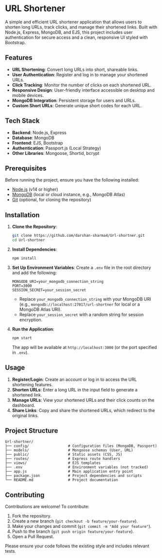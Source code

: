 # URL Shortener

A simple and efficient URL shortener application that allows users to shorten long URLs, track clicks, and manage their shortened links. Built with Node.js, Express, MongoDB, and EJS, this project includes user authentication for secure access and a clean, responsive UI styled with Bootstrap.

## Features

- **URL Shortening**: Convert long URLs into short, shareable links.
- **User Authentication**: Register and log in to manage your shortened URLs.
- **Click Tracking**: Monitor the number of clicks on each shortened URL.
- **Responsive Design**: User-friendly interface accessible on desktop and mobile devices.
- **MongoDB Integration**: Persistent storage for users and URLs.
- **Custom Short URLs**: Generate unique short codes for each URL.

## Tech Stack

- **Backend**: Node.js, Express
- **Database**: MongoDB
- **Frontend**: EJS, Bootstrap
- **Authentication**: Passport.js (Local Strategy)
- **Other Libraries**: Mongoose, Shortid, bcrypt

## Prerequisites

Before running the project, ensure you have the following installed:

- [Node.js](https://nodejs.org/) (v14 or higher)
- [MongoDB](https://www.mongodb.com/) (local or cloud instance, e.g., MongoDB Atlas)
- [Git](https://git-scm.com/) (optional, for cloning the repository)

## Installation

1. **Clone the Repository**:
   ```bash
   git clone https://github.com/darshan-sharma4/Url-shortner.git
   cd Url-shortner
   ```

2. **Install Dependencies**:
   ```bash
   npm install
   ```

3. **Set Up Environment Variables**:
   Create a `.env` file in the root directory and add the following:
   ```env
   MONGODB_URI=your_mongodb_connection_string
   PORT=3000
   SESSION_SECRET=your_session_secret
   ```
   - Replace `your_mongodb_connection_string` with your MongoDB URI (e.g., `mongodb://localhost:27017/url-shortner` for local or a MongoDB Atlas URI).
   - Replace `your_session_secret` with a random string for session encryption.

4. **Run the Application**:
   ```bash
   npm start
   ```
   The app will be available at `http://localhost:3000` (or the port specified in `.env`).

## Usage

1. **Register/Login**: Create an account or log in to access the URL shortening features.
2. **Shorten URLs**: Enter a long URL in the input field to generate a shortened link.
3. **Manage URLs**: View your shortened URLs and their click counts on the dashboard.
4. **Share Links**: Copy and share the shortened URLs, which redirect to the original links.

## Project Structure

```
Url-shortner/
├── config/                  # Configuration files (MongoDB, Passport)
├── models/                  # Mongoose schemas (User, URL)
├── public/                  # Static assets (CSS, JS)
├── routes/                  # Express route handlers
├── views/                   # EJS templates
├── .env                     # Environment variables (not tracked)
├── app.js                   # Main application entry point
├── package.json             # Project dependencies and scripts
└── README.md                # Project documentation
```

## Contributing

Contributions are welcome! To contribute:

1. Fork the repository.
2. Create a new branch (`git checkout -b feature/your-feature`).
3. Make your changes and commit (`git commit -m "Add your feature"`).
4. Push to the branch (`git push origin feature/your-feature`).
5. Open a Pull Request.

Please ensure your code follows the existing style and includes relevant tests.

